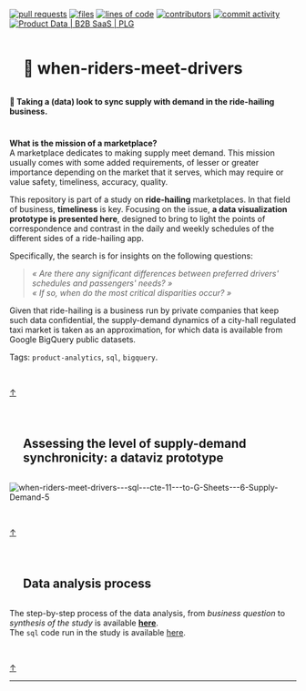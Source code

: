 <!-- [![Stars](https://img.shields.io/github/stars/isis-santos-costa/when-riders-meet-drivers?style=social)](https://github.com/isis-santos-costa/when-riders-meet-drivers/)  -->
[![pull requests](https://img.shields.io/github/issues-pr-closed/isis-santos-costa/when-riders-meet-drivers?color=brightgreen)](https://github.com/isis-santos-costa/when-riders-meet-drivers/pulls?q=is%3Apr)
[![files](https://img.shields.io/github/directory-file-count/isis-santos-costa/when-riders-meet-drivers)](https://github.com/isis-santos-costa/when-riders-meet-drivers/)
[![lines of code](https://img.shields.io/tokei/lines/github/isis-santos-costa/when-riders-meet-drivers?color=purple)](https://github.com/isis-santos-costa/when-riders-meet-drivers/)
[![contributors](https://img.shields.io/github/contributors/isis-santos-costa/when-riders-meet-drivers?color=lightgrey)](https://www.linkedin.com/in/isis-santos-costa/)
[![commit activity](https://img.shields.io/github/commit-activity/m/isis-santos-costa/when-riders-meet-drivers)](https://github.com/isis-santos-costa/when-riders-meet-drivers/)
[![Product Data | B2B SaaS | PLG](https://img.shields.io/badge/product%20data%20%7C%20b2b%20saas%20%7C%20plg-%E2%98%95-purple)](https://www.linkedin.com/in/isis-santos-costa/)   

<div id="user-content-toc"><ul><summary><h1 style="display: inline-block;">🚖 when-riders-meet-drivers</h1></summary></ul></div>
<b>📌 Taking a (data) look to sync supply with demand in the ride-hailing business.  </b>

<!-- ------------------------------------------------------------------------------------------------------------------------------------ -->
<!-- Illustration -->
<!-- ![ride-hailing-1](https://user-images.githubusercontent.com/58894233/232349913-2782cbc6-2e31-4219-8e97-61abd0ce4bf0.png) -->

#


<!-- ------------------------------------------------------------------------------------------------------------------------------------ -->
<!-- Intro -->

**What is the mission of a marketplace?**  
A marketplace dedicates to making supply meet demand. This mission usually comes with some added requirements, of lesser or greater importance depending on the market that it serves, which may require or value safety, timeliness, accuracy, quality.  

This repository is part of a study on **ride-hailing** marketplaces. In that field of business, **timeliness** is key. Focusing on the issue, **a data visualization prototype is presented here**, designed to bring to light the points of correspondence and contrast in the daily and weekly schedules of the different sides of a ride-hailing app.  

Specifically, the search is for insights on the following questions:  

> <i> « Are there any significant differences between preferred drivers' schedules and passengers' needs? » </i>  
> <i> « If so, when do the most critical disparities occur? » </i> 

Given that ride-hailing is a business run by private companies that keep such data confidential, the supply-demand dynamics of a city-hall regulated taxi market is taken as an approximation, for which data is available from Google BigQuery public datasets.

Tags: `product-analytics`, `sql`, `bigquery`.  

<br>

[↑](README.md#-when-riders-meet-drivers)   

#

<!-- ------------------------------------------------------------------------------------------------------------------------------------ -->
<!-- Assessing the level of supply-demand synchronicity: a dataviz prototype -->

<div id="user-content-toc"><ul><summary><h2 style="display: inline-block;">
Assessing the level of supply-demand synchronicity: a dataviz prototype
</h2></summary></ul></div>

![when-riders-meet-drivers---sql---cte-11---to-G-Sheets---6-Supply-Demand-5](https://user-images.githubusercontent.com/58894233/233257402-67e3db21-83f5-40d6-a321-d48f458e3132.png)

<br>

[↑](README.md#-when-riders-meet-drivers)  

#

<!-- ------------------------------------------------------------------------------------------------------------------------------------ -->
<!-- Data analysis process -->

<div id="user-content-toc"><ul><summary><h2 style="display: inline-block;">Data analysis process</h2></summary></ul></div>

The step-by-step process of the data analysis, from *business question* to *synthesis of the study* is available **[here](data-analysis.md)**.  
The `sql` code run in the study is available [here](when-riders-meet-drivers.sql).  

<br>

[↑](README.md#-when-riders-meet-drivers)  

___

